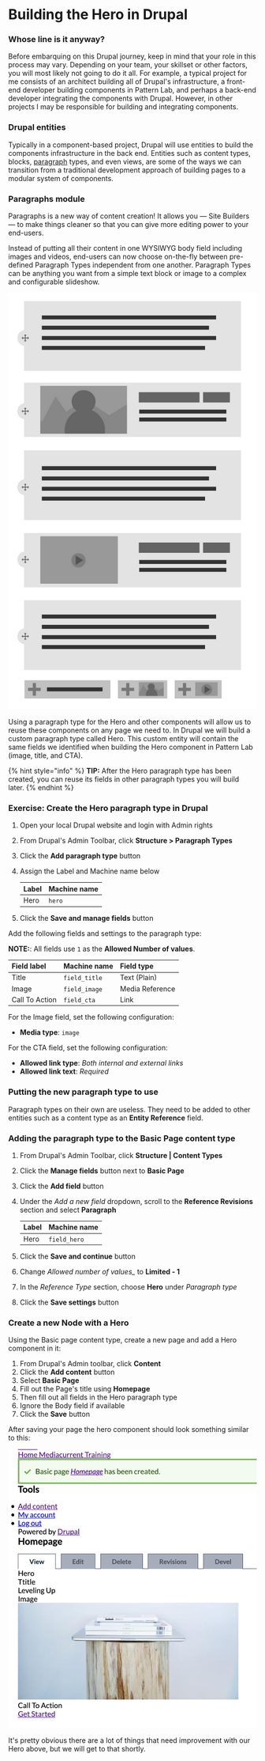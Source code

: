 # Building the Hero in Drupal

### Whose line is it anyway?

Before embarquing on this Drupal journey, keep in mind that your role in this process may vary.  Depending on your team, your skillset or other factors, you will most likely not going to do it all.  For example, a typical project for me consists of an architect building all of Drupal's infrastructure, a front-end developer building components in Pattern Lab, and perhaps a back-end developer integrating the components with Drupal.  However, in other projects I may be responsible for building and integrating components.

### Drupal entities

Typically in a component-based project, Drupal will use entities to build the components infrastructure in the back end.  Entities such as content types, blocks, [paragraph](https://www.drupal.org/project/paragraphs) types, and even views, are some of the ways we can transition from a traditional development approach of building pages to a modular system of components.

### Paragraphs module

Paragraphs is a new way of content creation!  It allows you — Site Builders — to make things cleaner so that you can give more editing power to your end-users.

Instead of putting all their content in one WYSIWYG body field including images and videos, end-users can now choose on-the-fly between pre-defined Paragraph Types independent from one another. Paragraph Types can be anything you want from a simple text block or image to a complex and configurable slideshow.

![Example of paragraphs content options](../.gitbook/assets/paragraphs.png)

Using a paragraph type for the Hero and other components will allow us to reuse these components on any page we need to. In Drupal we will build a custom paragraph type called Hero.  This custom entity will contain the same fields we identified when building the Hero component in Pattern Lab \(image, title, and CTA\). 

{% hint style="info" %}
**TIP:** After the Hero paragraph type has been created, you can reuse its fields in other paragraph types you will build later.
{% endhint %}

### Exercise: Create the Hero paragraph type in Drupal

1. Open your local Drupal website and login with Admin rights
2. From Drupal's Admin Toolbar, click **Structure &gt; Paragraph Types**
3. Click the **Add paragraph type** button
4. Assign the Label and Machine name below

   | Label | Machine name |
   | :--- | :--- |
   | Hero | `hero` |

5. Click the **Save and manage fields** button

Add the following fields and settings to the paragraph type:

**NOTE:**: All fields use `1` as the **Allowed Number of values**.

| Field label | Machine name | Field type |
| :--- | :--- | :--- |
| Title | `field_title` | Text \(Plain\) |
| Image | `field_image` | Media Reference |
| Call To Action | `field_cta` | Link |

For the Image field, set the following configuration:

* **Media type**: `image`

For the CTA field, set the following configuration:

* **Allowed link type**: _Both internal and external links_
* **Allowed link text**: _Required_

### Putting the new paragraph type to use

Paragraph types on their own are useless. They need to be added to other entities such as a content type as an **Entity Reference** field.

### Adding the paragraph type to the Basic Page content type

1. From Drupal's Admin Toolbar, click **Structure \| Content Types**
2. Click the **Manage fields** button next to **Basic Page**
3. Click the **Add field** button
4. Under the _Add a new field_ dropdown, scroll to the **Reference Revisions** section and select **Paragraph**

   | Label | Machine name |
   | :--- | :--- |
   | Hero | `field_hero` |

5. Click the **Save and continue** button
6. Change _Allowed number of values\__ to **Limited - 1**
7. In the _Reference Type_ section, choose **Hero** under _Paragraph type_
8. Click the **Save settings** button

### Create a new Node with a Hero

Using the Basic page content type, create a new page and add a Hero component in it:

1. From Drupal's Admin toolbar, click **Content**
2. Click the **Add content** button
3. Select **Basic Page**
4. Fill out the Page's title using **Homepage**
5. Then fill out all fields in the Hero paragraph type
6. Ignore the Body field if available
7. Click the **Save** button

After saving your page the hero component should look something similar to this:

![Drupal Node with Hero Paragraph](../.gitbook/assets/d8-hero.png)

It's pretty obvious there are a lot of things that need improvement with our Hero above, but we will get to that shortly.  

